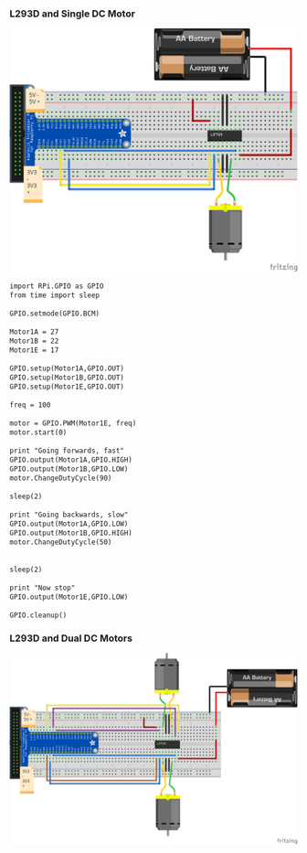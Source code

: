 ### L293D and Single DC Motor

![l293d and 1 motor](l293d_singlemotor_bb.png)

```
import RPi.GPIO as GPIO
from time import sleep
 
GPIO.setmode(GPIO.BCM)

Motor1A = 27
Motor1B = 22
Motor1E = 17
 
GPIO.setup(Motor1A,GPIO.OUT)
GPIO.setup(Motor1B,GPIO.OUT)
GPIO.setup(Motor1E,GPIO.OUT)

freq = 100

motor = GPIO.PWM(Motor1E, freq)
motor.start(0)

print "Going forwards, fast"
GPIO.output(Motor1A,GPIO.HIGH)
GPIO.output(Motor1B,GPIO.LOW)
motor.ChangeDutyCycle(90)
 
sleep(2)
 
print "Going backwards, slow"
GPIO.output(Motor1A,GPIO.LOW)
GPIO.output(Motor1B,GPIO.HIGH)
motor.ChangeDutyCycle(50)

 
sleep(2)
 
print "Now stop"
GPIO.output(Motor1E,GPIO.LOW)
 
GPIO.cleanup()
```

### L293D and Dual DC Motors

![l293d and 1 motor](l293d_dualmotor_bb.png)

